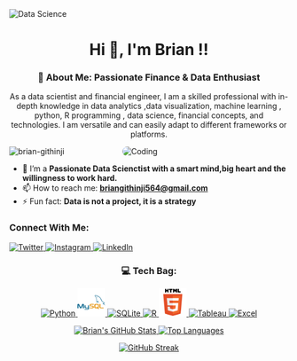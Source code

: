 <img align="top" alt="Data Science" width="900" height="400" src="https://miro.medium.com/v2/resize:fit:1400/format:webp/1*4-0ME_U9FP3wh7taOXA8sw.gif">

<h1 align="center">Hi 👋, I'm Brian !!</h1>
<h3 align="center">💫 About Me: Passionate Finance & Data Enthusiast</h3>

<p align="center">
  As a data scientist and financial engineer, I am a skilled professional with in-depth knowledge in data analytics ,data visualization, machine learning , python, R programming , data science, financial concepts, and technologies. 
  I am versatile and can easily adapt to different frameworks or platforms.
</p>

<img align="right" alt="Coding" width="300" style="border-radius: 15px;" src="https://th.bing.com/th/id/R.f617f080d4d78bdee1c6615397bebc6a?rik=IKM4kPewsQQlmg&pid=ImgRaw&r=0">

<p align="left"> 
  <img src="https://komarev.com/ghpvc/?username=brian-githinji&label=Profile%20views&color=0e75b6&style=flat" alt="brian-githinji" /> 
</p>

- 🔭 I’m a **Passionate Data Scienctist with a smart mind,big heart and the willingness to work hard.**
- 📫 How to reach me: **briangithinji564@gmail.com**
- ⚡ Fun fact: **Data is not a project, it is a strategy**

<h3 align="left">Connect With Me:</h3>
<p align="left"> 
  <a href="https://twitter.com/FvdedP" target="blank">
    <img src="https://cdn.jsdelivr.net/npm/simple-icons@v3/icons/twitter.svg" alt="Twitter" height="30" width="40" />
  </a> 
  <a href="https://www.instagram.com/_.just_brian._/?hl=en" target="blank">
    <img src="https://raw.githubusercontent.com/rahuldkjain/github-profile-readme-generator/master/src/images/icons/Social/instagram.svg" alt="Instagram" height="30" width="40" />
  </a>
  <a href="https://www.linkedin.com/in/brian-githinji-a9903023a/" target="blank">
    <img src="https://cdn.jsdelivr.net/npm/simple-icons@v3/icons/linkedin.svg" alt="LinkedIn" height="30" width="40" />
  </a>
</p>



<h3 align="center">💻 Tech Bag:</h3>
<p align="center">
  <a href="https://www.python.org" target="_blank" rel="noreferrer">
    <img src="https://cdn4.iconfinder.com/data/icons/logos-and-brands/512/267_Python_logo-1024.png" alt="Python" width="50" height="50"/>
  </a>
  <a href="https://www.mysql.com/" target="_blank" rel="noreferrer"> 
    <img src="https://raw.githubusercontent.com/devicons/devicon/master/icons/mysql/mysql-original-wordmark.svg" alt="MySQL" width="50" height="50"/>
  </a> 
  <a href="https://www.sqlite.org/" target="_blank" rel="noreferrer"> 
    <img src="https://www.vectorlogo.zone/logos/sqlite/sqlite-icon.svg" alt="SQLite" width="50" height="50"/>
  </a>
  <a href="https://www.r-project.org/" target="_blank" rel="noreferrer"> 
    <img src="https://www.r-project.org/logo/Rlogo.svg" alt="R" width="50" height="50"/>
  </a>
  <a href="https://www.w3.org/html/" target="_blank" rel="noreferrer">
    <img src="https://raw.githubusercontent.com/devicons/devicon/master/icons/html5/html5-original-wordmark.svg" alt="HTML5" width="50" height="50"/> 
  </a>
  <a href="https://public.tableau.com/app/discover" target="_blank" rel="noreferrer">
    <img src="https://th.bing.com/th/id/OIP.j2dTZayD7zBC3nYbVF5q1gHaHa?rs=1&pid=ImgDetMain" alt="Tableau" width="50" height="50"/>
  <a href="https://www.microsoft.com/en-us/microsoft-365/excel?ocid=ORSEARCH_Bing&msockid=04a5e663103a627f3014f2dc11c763ab" target="_blank" rel="noreferrer">
    <img src="https://logodownload.org/wp-content/uploads/2020/04/excel-logo-0-2048x2048.png" alt="Excel" width="50" height="50"/>
</p>

<p align="center">
  <img src="https://github-readme-stats.vercel.app/api?username=BrianGithinji-BMG&show_icons=true&theme=chartreuse-dark" alt="Brian's GitHub Stats" />
  <img src="https://github-readme-stats.vercel.app/api/top-langs/?username=BrianGithinji-BMG&layout=compact&theme=chartreuse-dark" alt="Top Languages" />
</p>

<p align="center">
  <img src="https://github-readme-streak-stats.herokuapp.com/?user=BrianGithinji-BMG&&show_icons=true&theme=chartreuse-dark" alt="GitHub Streak" />
</p>
